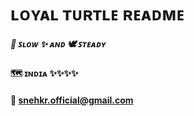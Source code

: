 # ʟᴏʏᴀʟ ᴛᴜʀᴛʟᴇ ʀᴇᴀᴅᴍᴇ
##### 🐌 ꜱʟᴏᴡ ✨ ᴀɴᴅ 🕊️ ꜱᴛᴇᴀᴅʏ

#### 🗺️ ɪɴᴅɪᴀ  ✨✨✨✨  
#### 📧 snehkr.official@gmail.com
